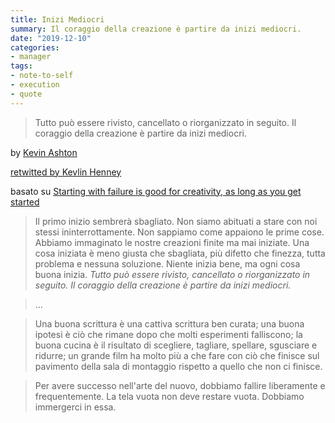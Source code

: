 ```yaml
---
title: Inizi Mediocri
summary: Il coraggio della creazione è partire da inizi mediocri.
date: "2019-12-10"
categories:
- manager
tags:
- note-to-self
- execution
- quote
---
```


> Tutto può essere rivisto, cancellato o riorganizzato in seguito. Il coraggio della creazione è partire da inizi mediocri.

by [Kevin Ashton](https://twitter.com/kevin_ashton)

[retwitted by Kevlin Henney](https://twitter.com/KevlinHenney/status/819938441739796481)

basato su [Starting with failure is good for creativity, as long as you get started](https://qz.com/424461/the-three-most-destructive-words-in-the-english-language/)

> Il primo inizio sembrerà sbagliato. Non siamo abituati a stare con noi stessi ininterrottamente. Non sappiamo come appaiono le prime cose. Abbiamo immaginato le nostre creazioni finite ma mai iniziate. Una cosa iniziata è meno giusta che sbagliata, più difetto che finezza, tutta problema e nessuna soluzione. Niente inizia bene, ma ogni cosa buona inizia. *Tutto può essere rivisto, cancellato o riorganizzato in seguito. Il coraggio della creazione è partire da inizi mediocri.*

> ...

> Una buona scrittura è una cattiva scrittura ben curata; una buona ipotesi è ciò che rimane dopo che molti esperimenti falliscono; la buona cucina è il risultato di scegliere, tagliare, spellare, sgusciare e ridurre; un grande film ha molto più a che fare con ciò che finisce sul pavimento della sala di montaggio rispetto a quello che non ci finisce.

> Per avere successo nell'arte del nuovo, dobbiamo fallire liberamente e frequentemente. La tela vuota non deve restare vuota. Dobbiamo immergerci in essa.

